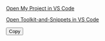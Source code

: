 <a href="vscode://file/D:/Workbench/Projects/Coding/Toolkit-and-Snippets">Open My Project in VS Code</a>


[Open Toolkit-and-Snippets in VS Code](vscode://file/D:/Workbench/Projects/Coding/Toolkit-and-Snippets)


<button onclick="copyVSCodeLink()">Copy</button>

<script>
function copyVSCodeLink() {
  const link = "vscode://file/D:/Workbench/Projects/Coding/Toolkit-and-Snippets";
  navigator.clipboard.writeText(link).then(() => {
    alert("Copied to clipboard:\n" + link);
  }).catch(err => {
    alert("Failed to copy: " + err);
  });
}
</script>